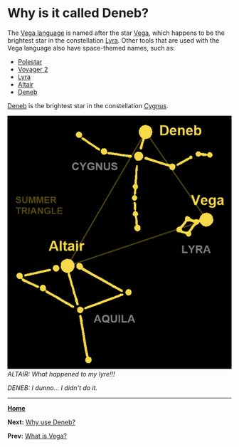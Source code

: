 # Why is it called Deneb?
The [Vega language](https://vega.github.io/vega/) is named after the star [Vega](https://en.wikipedia.org/wiki/Vega), which happens to be the brightest star in the constellation [Lyra](https://en.wikipedia.org/wiki/Lyra). Other tools that are used with the Vega language also have space-themed names, such as:

- [Polestar](https://vega.github.io/polestar/)
- [Voyager 2](https://vega.github.io/voyager2/)
- [Lyra](http://idl.cs.washington.edu/projects/lyra/app/)
- [Altair](https://altair-viz.github.io/)
- [Deneb](https://deneb-viz.github.io/)

[Deneb](https://en.wikipedia.org/wiki/Deneb) is the brightest star in the constellation [Cygnus](https://en.wikipedia.org/wiki/Cygnus_(constellation)).

![The Summer Triangle](SummerTriangle.jpg)
*ALTAIR: What happened to my lyre!!!*

*DENEB:  I dunno... I didn't do it.*

---
[**Home**](../README.md)

**Next:** [Why use Deneb?](./why-use-deneb.md)

**Prev:** [What is Vega?](./what-is-vega.md)